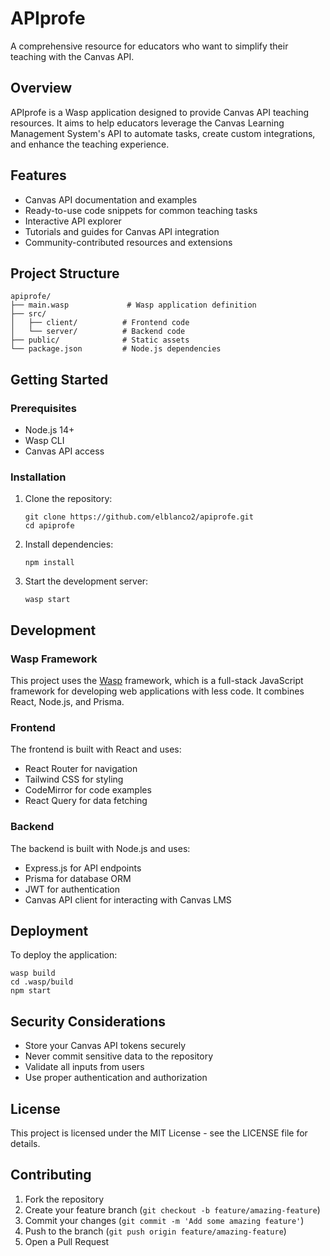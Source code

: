 # APIprofe

A comprehensive resource for educators who want to simplify their teaching with the Canvas API.

## Overview

APIprofe is a Wasp application designed to provide Canvas API teaching resources. It aims to help educators leverage the Canvas Learning Management System's API to automate tasks, create custom integrations, and enhance the teaching experience.

## Features

- Canvas API documentation and examples
- Ready-to-use code snippets for common teaching tasks
- Interactive API explorer
- Tutorials and guides for Canvas API integration
- Community-contributed resources and extensions

## Project Structure

```
apiprofe/
├── main.wasp             # Wasp application definition
├── src/
│   ├── client/          # Frontend code
│   └── server/          # Backend code
├── public/              # Static assets
└── package.json         # Node.js dependencies
```

## Getting Started

### Prerequisites

- Node.js 14+
- Wasp CLI
- Canvas API access

### Installation

1. Clone the repository:
   ```
   git clone https://github.com/elblanco2/apiprofe.git
   cd apiprofe
   ```

2. Install dependencies:
   ```
   npm install
   ```

3. Start the development server:
   ```
   wasp start
   ```

## Development

### Wasp Framework

This project uses the [Wasp](https://wasp-lang.dev/) framework, which is a full-stack JavaScript framework for developing web applications with less code. It combines React, Node.js, and Prisma.

### Frontend

The frontend is built with React and uses:

- React Router for navigation
- Tailwind CSS for styling
- CodeMirror for code examples
- React Query for data fetching

### Backend

The backend is built with Node.js and uses:

- Express.js for API endpoints
- Prisma for database ORM
- JWT for authentication
- Canvas API client for interacting with Canvas LMS

## Deployment

To deploy the application:

```
wasp build
cd .wasp/build
npm start
```

## Security Considerations

- Store your Canvas API tokens securely
- Never commit sensitive data to the repository
- Validate all inputs from users
- Use proper authentication and authorization

## License

This project is licensed under the MIT License - see the LICENSE file for details.

## Contributing

1. Fork the repository
2. Create your feature branch (`git checkout -b feature/amazing-feature`)
3. Commit your changes (`git commit -m 'Add some amazing feature'`)
4. Push to the branch (`git push origin feature/amazing-feature`)
5. Open a Pull Request

